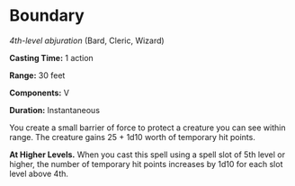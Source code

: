 # Boundary
*4th-level abjuration* (Bard, Cleric, Wizard)

**Casting Time:** 1 action

**Range:** 30 feet

**Components:** V

**Duration:** Instantaneous

You create a small barrier of force to protect a creature you can see within range. The creature gains 25 + 1d10 worth of temporary hit points.

**At Higher Levels.** When you cast this spell using a spell slot of 5th level or higher, the number of temporary hit points increases by 1d10 for each slot level above 4th.